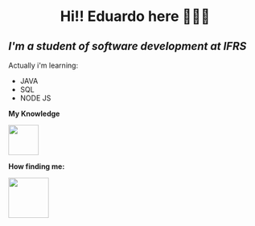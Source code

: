 <h1 align="center">Hi!! Eduardo here 👋😄🌱</h1>
<h2><i>I'm a student of software development at IFRS </i></h2>
<p>Actually i'm learning:<p/>
<ul>
  <li>JAVA</li>
  <li>SQL</li>
  <li>NODE JS</li>
</ul>
<p><b>My Knowledge</b></p>
<a href="https://react.dev" target="_blank"><img src="https://cdn-icons-png.flaticon.com/512/760/760457.png"  height="60px" width="60px" display="inline"></a>
<div>
<p><b>How finding me:</b></p>
<a href="https://www.linkedin.com/in/eduardo-de-souza-ilha-a0455a186/"><img src="https://cdn-icons-png.flaticon.com/512/174/174857.png" height="80px" width="80px"></a>
</div>
